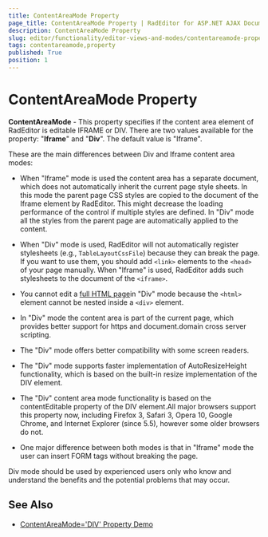 ```yaml
---
title: ContentAreaMode Property
page_title: ContentAreaMode Property | RadEditor for ASP.NET AJAX Documentation
description: ContentAreaMode Property
slug: editor/functionality/editor-views-and-modes/contentareamode-property
tags: contentareamode,property
published: True
position: 1
---
```


# ContentAreaMode Property

**ContentAreaMode** - This property specifies if the content area element of RadEditor is editable IFRAME or DIV. There are two values available for the property: "**Iframe**" and "**Div**". The default value is "Iframe".

These are the main differences between Div and Iframe content area modes:

* When "Iframe" mode is used the content area has a separate document, which does not automatically inherit the current page style sheets. In this mode the parent page CSS styles are copied to the document of the Iframe element by RadEditor. This might decrease the loading performance of the control if multiple styles are defined. In "Div" mode all the styles from the parent page are automatically applied to the content.
 
* When "Div" mode is used, RadEditor will not automatically register stylesheets (e.g., `TableLayoutCssFile`) because they can break the page. If you want to use them, you should add `<link>` elements to the `<head>` of your page manually. When "Iframe" is used, RadEditor adds such stylesheets to the document of the `<iframe>`.

* You cannot edit a [full HTML page](https://demos.telerik.com/aspnet-ajax/editor/examples/completehtmlsupport/defaultcs.aspx)in "Div" mode because the `<html>` element cannot be nested inside a `<div>` element.

* In "Div" mode the content area is part of the current page, which provides better support for https and document.domain cross server scripting.

* The "Div" mode offers better compatibility with some screen readers.

* The "Div" mode supports faster implementation of AutoResizeHeight functionality, which is based on the built-in resize implementation of the DIV element.

* The "Div" content area mode functionality is based on the contentEditable property of the DIV element.All major browsers support this property now, including Firefox 3, Safari 3, Opera 10, Google Chrome, and Internet Explorer (since 5.5), however some older browsers do not.

* One major difference between both modes is that in "Iframe" mode the user can insert FORM tags without breaking the page.

Div mode should be used by experienced users only who know and understand the benefits and the potential problems that may occur.

## See Also

 * [ContentAreaMode='DIV' Property Demo](https://demos.telerik.com/aspnet-ajax/editor/examples/accessibleeditor/defaultcs.aspx)
